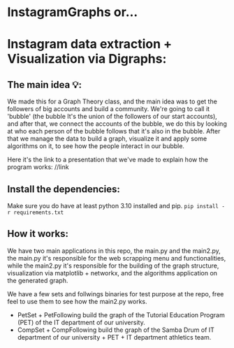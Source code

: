 # InstagramGraphs or...
# Instagram data extraction + Visualization via Digraphs:

## The main idea 💡:

We made this for a Graph Theory class, and the main idea was to get the followers of big accounts and build a community. We're going to call it 'bubble' (the bubble It's the union of the followers of our start accounts),   and after that, we connect the accounts of the bubble, we do this by looking at who each person of the bubble follows that it's also in the bubble. After that we manage the data to build a graph, visualize it and apply some algorithms on it, to see how the people interact in our bubble.

Here it's the link to a presentation that we've made to explain how the program works:
//link

## Install the dependencies:

Make sure you do have at least python 3.10 installed and pip.
```pip install -r requirements.txt```

## How it works:

We have two main applications in this repo, the main.py and the main2.py, the main.py it's responsible for the web scrapping menu and functionalities, while the main2.py it's responsible for 
the building of the graph structure, visualization via matplotlib + networkx, and the algorithms application on the generated graph.

We have a few sets and follwings binaries for test purpose at the repo, free feel to use them to see how the main2.py works. 
* PetSet + PetFollowing build the graph of the Tutorial Education Program (PET) of the IT department of our university.
* CompSet + CompFollowing build the graph of the Samba Drum of IT department of our university + PET + IT department athletics team.

 
